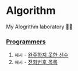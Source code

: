 # Algorithm

My Alogrithm laboratory 🐣🐣

### [Programmers](https://github.com/bominjang/Algorithm/tree/main/src/programmers)
1. `해시` - [완주하지 못한 선수](https://github.com/bominjang/Algorithm/blob/main/src/programmers/hash1.java)
2. `해시` - [전화번호 목록](https://github.com/bominjang/Algorithm/blob/main/src/programmers/hash2.java)

